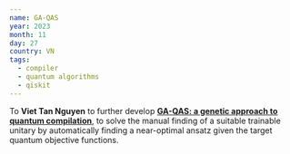 ```yaml
---
name: GA-QAS
year: 2023
month: 11
day: 27
country: VN
tags:
  - compiler
  - quantum algorithms
  - qiskit
---
```

To **Viet Tan Nguyen** to further develop **[GA-QAS: a genetic approach to quantum compilation](https://github.com/vutuanhai237/GA-QAS/tree/main)**, to solve the manual finding of a suitable trainable unitary by automatically finding a near-optimal ansatz given the target quantum objective functions. 

